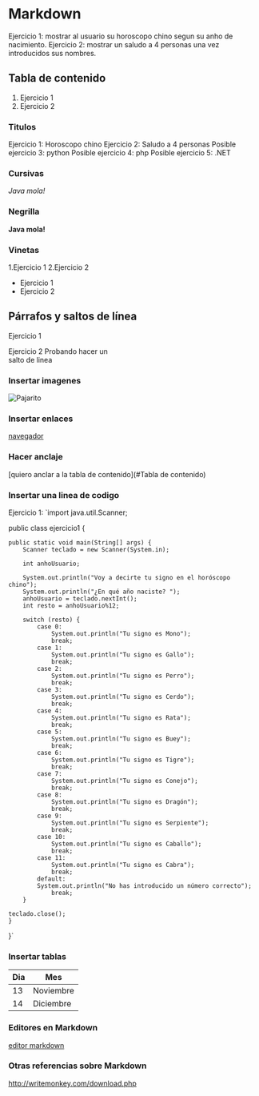 
# Markdown

Ejercicio 1: mostrar al usuario su horoscopo chino segun su anho de nacimiento.
Ejercicio 2: mostrar un saludo a 4 personas una vez introducidos sus nombres.

## Tabla de contenido
1. Ejercicio 1
2. Ejercicio 2
 

### Titulos 

Ejercicio 1: Horoscopo chino
Ejercicio 2: Saludo a 4 personas 
Posible ejercicio 3: python
Posible ejercicio 4: php
Posible ejercicio 5: .NET
### Cursivas

*Java mola!* 

### Negrilla

**Java mola!**

### Vinetas

1.Ejercicio 1
2.Ejercicio 2

- Ejercicio 1
- Ejercicio 2


## Párrafos y saltos de línea

Ejercicio 1

Ejercicio 2
Probando hacer un  
salto de linea 

### Insertar imagenes

![Pajarito](/home/sanclemente.local/a23vanessabg/Escritorio/loro.jpeg "Lorito bonito") 

### Insertar enlaces

[navegador](https:/google.es/)

### Hacer anclaje

[quiero anclar a la tabla de contenido](#Tabla de contenido)

### Insertar una linea de codigo
Ejercicio 1:
`import java.util.Scanner;

public class ejercicio1 {

    public static void main(String[] args) {
        Scanner teclado = new Scanner(System.in);

        int anhoUsuario;
        
        System.out.println("Voy a decirte tu signo en el horóscopo chino");
        System.out.println("¿En qué año naciste? ");
        anhoUsuario = teclado.nextInt();
        int resto = anhoUsuario%12;

        switch (resto) {
            case 0:
                System.out.println("Tu signo es Mono");
                break;
            case 1:
                System.out.println("Tu signo es Gallo");
                break;
            case 2:
                System.out.println("Tu signo es Perro");
                break;
            case 3:
                System.out.println("Tu signo es Cerdo");
                break;
            case 4:
                System.out.println("Tu signo es Rata");
                break;
            case 5:
                System.out.println("Tu signo es Buey");
                break;
            case 6:
                System.out.println("Tu signo es Tigre");
                break;
            case 7:
                System.out.println("Tu signo es Conejo");
                break;
            case 8:
                System.out.println("Tu signo es Dragón");
                break;
            case 9:
                System.out.println("Tu signo es Serpiente");
                break;
            case 10:
                System.out.println("Tu signo es Caballo");
                break;
            case 11:
                System.out.println("Tu signo es Cabra");
                break;
            default:
            System.out.println("No has introducido un número correcto");
                break;
        }

    teclado.close();
    }
}`

### Insertar tablas

|Dia|Mes|
|---|--------|
|13|Noviembre|
|14|Diciembre|

### Editores en Markdown 

[editor markdown](http://writemonkey.com/download.php) 

### Otras referencias sobre Markdown

<http://writemonkey.com/download.php> 

